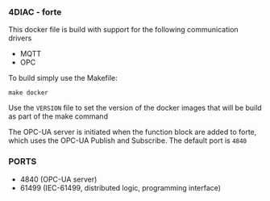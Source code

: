 ### 4DIAC - forte

This docker file is build with support for the following communication drivers 

- MQTT 
- OPC 

To build simply use the Makefile:

`make docker`

Use the `VERSION` file to set the version of the docker images that will be build as part of the make command

The OPC-UA server is initiated when the function block are added to forte, which uses the OPC-UA Publish and Subscribe. The default port is `4840` 

### PORTS

- 4840 (OPC-UA server)
- 61499 (IEC-61499, distributed logic, programming interface)
